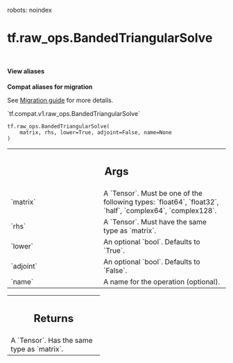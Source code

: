 robots: noindex

# tf.raw_ops.BandedTriangularSolve

<!-- Insert buttons and diff -->

<table class="tfo-notebook-buttons tfo-api nocontent" align="left">

</table>






<section class="expandable">
  <h4 class="showalways">View aliases</h4>
  <p>
<b>Compat aliases for migration</b>
<p>See
<a href="https://www.tensorflow.org/guide/migrate">Migration guide</a> for
more details.</p>
<p>`tf.compat.v1.raw_ops.BandedTriangularSolve`</p>
</p>
</section>

<pre class="devsite-click-to-copy prettyprint lang-py tfo-signature-link">
<code>tf.raw_ops.BandedTriangularSolve(
    matrix, rhs, lower=True, adjoint=False, name=None
)
</code></pre>



<!-- Placeholder for "Used in" -->


<!-- Tabular view -->
 <table class="responsive fixed orange">
<colgroup><col width="214px"><col></colgroup>
<tr><th colspan="2"><h2 class="add-link">Args</h2></th></tr>

<tr>
<td>
`matrix`<a id="matrix"></a>
</td>
<td>
A `Tensor`. Must be one of the following types: `float64`, `float32`, `half`, `complex64`, `complex128`.
</td>
</tr><tr>
<td>
`rhs`<a id="rhs"></a>
</td>
<td>
A `Tensor`. Must have the same type as `matrix`.
</td>
</tr><tr>
<td>
`lower`<a id="lower"></a>
</td>
<td>
An optional `bool`. Defaults to `True`.
</td>
</tr><tr>
<td>
`adjoint`<a id="adjoint"></a>
</td>
<td>
An optional `bool`. Defaults to `False`.
</td>
</tr><tr>
<td>
`name`<a id="name"></a>
</td>
<td>
A name for the operation (optional).
</td>
</tr>
</table>



<!-- Tabular view -->
 <table class="responsive fixed orange">
<colgroup><col width="214px"><col></colgroup>
<tr><th colspan="2"><h2 class="add-link">Returns</h2></th></tr>
<tr class="alt">
<td colspan="2">
A `Tensor`. Has the same type as `matrix`.
</td>
</tr>

</table>

